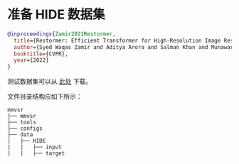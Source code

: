 # 准备 HIDE 数据集

<!-- [DATASET] -->

```bibtex
@inproceedings{Zamir2021Restormer,
  title={Restormer: Efficient Transformer for High-Resolution Image Restoration},
  author={Syed Waqas Zamir and Aditya Arora and Salman Khan and Munawar Hayat and Fahad Shahbaz Khan and Ming-Hsuan Yang},
  booktitle={CVPR},
  year={2022}
}
```

测试数据集可以从 [此处](https://drive.google.com/file/d/1XRomKYJF1H92g1EuD06pCQe4o6HlwB7A/) 下载。

文件目录结构应如下所示：

```text
mmvsr
├── mmvsr
├── tools
├── configs
├── data
|   ├── HIDE
|   |   ├── input
|   |   ├── target
```
